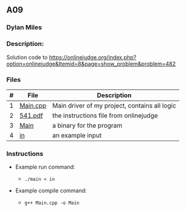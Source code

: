 ## A09
### Dylan Miles
### Description:
Solution code to https://onlinejudge.org/index.php?option=onlinejudge&Itemid=8&page=show_problem&problem=482

### Files

|   #   | File            | Description                                        |
| :---: | --------------- | -------------------------------------------------- |
|   1   | [Main.cpp](./Main.cpp)         | Main driver of my project, contains all logic      |
|   2   | [541.pdf](./541.pdf)         | the instructions file from onlinejudge      |
|   3   | [Main](./Main)         | a binary for the program      |
|   4   | [in](./in)         | an example input       |

### Instructions

- Example run command:
    - `./main < in`

- Example compile command:
    - `g++ Main.cpp -o Main`

